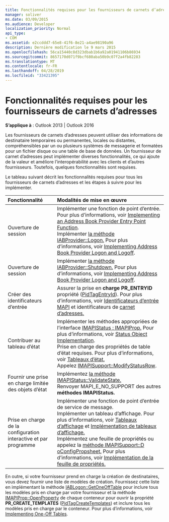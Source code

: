 ```yaml
---
title: Fonctionnalités requises pour les fournisseurs de carnets d’adresses
manager: soliver
ms.date: 03/09/2015
ms.audience: Developer
localization_priority: Normal
api_type:
- COM
ms.assetid: e2ccddd7-65e8-41f6-8e21-a4ae98190a96
description: Dernière modification le 9 mars 2015
ms.openlocfilehash: 56ca15440c8d323dbab1b6a92a01941106b86934
ms.sourcegitcommit: 8657170d071f9bcf680aba50b9c07f2a4fb82283
ms.translationtype: MT
ms.contentlocale: fr-FR
ms.lasthandoff: 04/28/2019
ms.locfileid: "33421395"
---
```

# <a name="required-features-for-address-book-providers"></a>Fonctionnalités requises pour les fournisseurs de carnets d’adresses

  
  
**S’applique à** : Outlook 2013 | Outlook 2016 
  
Les fournisseurs de carnets d’adresses peuvent utiliser des informations de destinataire temporaires ou permanentes, locales ou distantes, compréhensibles par un ou plusieurs systèmes de messagerie et formatées pour un fichier disque ou une table de base de données. Un fournisseur de carnet d’adresses peut implémenter diverses fonctionnalités, ce qui ajoute de la valeur et améliore l’interopérabilité avec les clients et d’autres fournisseurs. Toutefois, quelques fonctionnalités sont requises.
  
Le tableau suivant décrit les fonctionnalités requises pour tous les fournisseurs de carnets d’adresses et les étapes à suivre pour les implémenter.
  
|**Fonctionnalité**|**Modalités de mise en œuvre**|
|:-----|:-----|
|Ouverture de session  <br/> | Implémenter une fonction de point d’entrée. Pour plus d’informations, voir [Implementing an Address Book Provider Entry Point Function](implementing-an-address-book-provider-entry-point-function.md).  <br/>  Implémenter [la méthode IABProvider::Logon.](iabprovider-logon.md) Pour plus d’informations, voir [Implementing Address Book Provider Logon and Logoff](implementing-address-book-provider-logon-and-logoff.md).  <br/> |
|Ouverture de session  <br/> |Implémenter [la méthode IABProvider::Shutdown.](iabprovider-shutdown.md) Pour plus d’informations, voir [Implementing Address Book Provider Logon and Logoff](implementing-address-book-provider-logon-and-logoff.md).  <br/> |
|Créer des identificateurs d’entrée  <br/> |Assurer la prise en **charge PR_ENTRYID** propriété ([PidTagEntryId](pidtagentryid-canonical-property.md)). Pour plus d’informations, voir [Identificateurs d’entrée MAPI](mapi-entry-identifiers.md) et identificateurs de [carnet d’adresses.](address-book-identifiers.md)  <br/> |
|Contribuer au tableau d’état  <br/> | Implémenter les méthodes appropriées de l’interface [IMAPIStatus : IMAPIProp.](imapistatusimapiprop.md) Pour plus d’informations, voir [Status Object Implementation](status-object-implementation.md).  <br/>  Prise en charge des propriétés de table d’état requises. Pour plus d’informations, voir [Tableaux d’état.](status-tables.md)  <br/>  Appelez [IMAPISupport::ModifyStatusRow](imapisupport-modifystatusrow.md).  <br/> |
|Fournir une prise en charge limitée des objets d’état  <br/> | Implémentez [la méthode IMAPIStatus::ValidateState.](imapistatus-validatestate.md)  <br/>  Renvoyer MAPI_E_NO_SUPPORT des autres **méthodes IMAPIStatus.**  <br/> |
|Prise en charge de la configuration interactive et par programme  <br/> | Implémenter une fonction de point d’entrée de service de message.  <br/>  Implémenter un tableau d’affichage. Pour plus d’informations, voir [Tableaux d’affichage](display-tables.md) et [Implémentation de tableaux d’affichage.](display-table-implementation.md)  <br/>  Implémentez une feuille de propriétés ou appelez la [méthode IMAPISupport::D oConfigPropsheet.](imapisupport-doconfigpropsheet.md) Pour plus d’informations, voir [Implémentation de la feuille de propriétés.](property-sheet-implementation.md)  <br/> |
   
En outre, si votre fournisseur prend en charge la création de destinataires, vous devez fournir une liste de modèles de création. Fournissez cette liste en implémentant la méthode [IABLogon::GetOneOffTable](iablogon-getoneofftable.md) pour inclure tous les modèles pris en charge par votre fournisseur et la méthode [IMAPIProp::OpenProperty](imapiprop-openproperty.md) de chaque conteneur pour ouvrir la propriété **PR_CREATE_TEMPLATES** ([PidTagCreateTemplates](pidtagcreatetemplates-canonical-property.md)) et inclure tous les modèles pris en charge par le conteneur. Pour plus d’informations, voir [Implementing One-Off Tables](implementing-one-off-tables.md).
  

